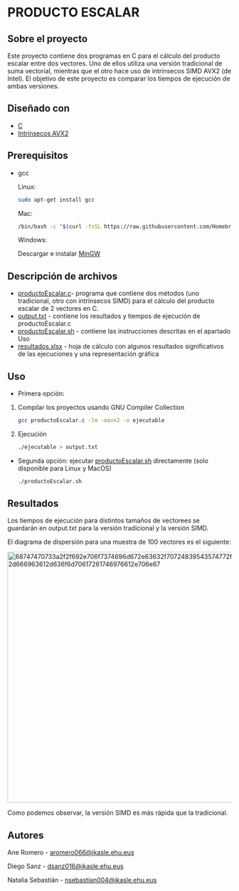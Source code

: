 
# PRODUCTO ESCALAR

## Sobre el proyecto

Este proyecto contiene dos programas en C para el cálculo del producto escalar entre dos vectores.  Uno de ellos utiliza una versión tradicional de suma vectorial, mientras que el otro hace uso de intrínsecos SIMD AVX2  (de Intel). El objetivo de este proyecto es comparar los tiempos de ejecución de ambas versiones.



## Diseñado con 
* [C](https://www.cprogramming.com/)
* [Intrínsecos AVX2](https://www.intel.es/content/www/es/es/architecture-and-technology/avx-512-overview.html)


## Prerequisitos

* gcc

	Linux:
  ```sh
  sudo apt-get install gcc
  ```
	Mac:
  ```sh
  /bin/bash -c "$(curl -fsSL https://raw.githubusercontent.com/Homebrew/install/HEAD/install.sh)"
  ```
	Windows:

	Descargar e instalar [MinGW](https://sourceforge.net/projects/mingw/)


## Descripción de archivos

* [productoEscalar.c](productoEscalar.c)- programa que contiene dos métodos (uno tradicional, otro con intrínsecos SIMD) para el cálculo del producto escalar de 2 vectores en C. 
* [output.txt](output.txt) - contiene los resultados y tiempos de ejecución de productoEscalar.c
* [productoEscalar.sh](productoEscalar.sh) - contiene las instrucciones descritas en el apartado Uso
* [resultados.xlsx](resultados.xlsx) - hoja de cálculo con algunos resultados significativos de las ejecuciones y una representación gráfica

## Uso
* Primera opción:
1. Compilar los proyectos usando GNU Compiler Collection
	 ```sh
  	gcc productoEscalar.c -lm -mavx2 -o ejecutable
 	 ```
	
2. Ejecución
   ```sh
   ./ejecutable > output.txt
   ```
* Segunda opción: ejecutar [productoEscalar.sh](productoEscalar.sh) directamente (solo disponible para Linux y MacOS)
 	```sh
  	./productoEscalar.sh
 	 ```
 
## Resultados
Los tiempos de ejecución para distintos tamaños de vectorees se guardarán en output.txt para la versión tradicional y la versión SIMD.

El diagrama de dispersión para una muestra de 100 vectores es el siguiente:

<img width="563" alt="68747470733a2f2f692e706f7374696d672e63632f70724839543574772f4772612d666963612d636f6d70617261746976612e706e67" src="https://user-images.githubusercontent.com/81468329/144596031-61ce7dd9-01b5-452f-8f3f-73b6c727cf2c.png">


Como podemos observar, la versión SIMD es más rápida que la tradicional.


## Autores

Ane Romero  - aromero066@ikasle.ehu.eus

Diego Sanz - dsanz016@ikasle.ehu.eus

Natalia Sebastián  - nsebastian004@ikasle.ehu.eus




